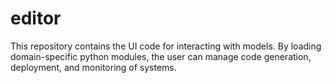 # editor
This repository contains the UI code for interacting with models.  By loading domain-specific python modules, the user can manage code generation, deployment, and monitoring of systems.
